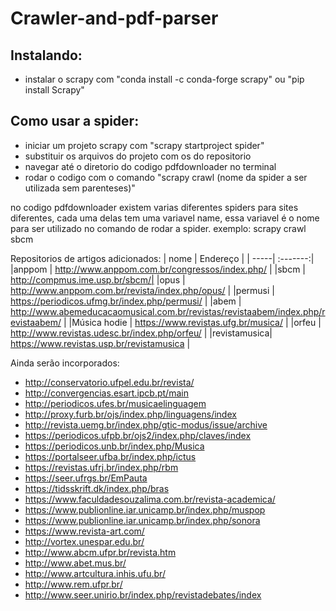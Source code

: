 # Crawler-and-pdf-parser

## Instalando:
* instalar o scrapy com "conda install -c conda-forge scrapy" ou "pip install Scrapy"

## Como usar a spider:
* iniciar um projeto scrapy com "scrapy startproject spider"
* substituir os arquivos do projeto com os do repositorio
* navegar até o diretorio do codigo pdfdownloader no terminal
* rodar o codigo com o comando "scrapy crawl (nome da spider a ser utilizada sem parenteses)"

no codigo pdfdownloader existem varias diferentes spiders para sites diferentes, cada uma delas tem uma variavel name, essa variavel é o nome para ser utilizado no comando de rodar a spider. exemplo: scrapy crawl sbcm

Repositorios de artigos adicionados:
| nome | Endereço |
| -----| :-------:|
|anppom | http://www.anppom.com.br/congressos/index.php/ | 
|sbcm | http://compmus.ime.usp.br/sbcm/| 
|opus | http://www.anppom.com.br/revista/index.php/opus/ |
|permusi | https://periodicos.ufmg.br/index.php/permusi/ |
|abem | http://www.abemeducacaomusical.com.br/revistas/revistaabem/index.php/revistaabem/ |
|Música hodie | https://www.revistas.ufg.br/musica/ |
|orfeu | http://www.revistas.udesc.br/index.php/orfeu/ |
|revistamusica| https://www.revistas.usp.br/revistamusica |

Ainda serão incorporados:
* http://conservatorio.ufpel.edu.br/revista/
* http://convergencias.esart.ipcb.pt/main
* http://periodicos.ufes.br/musicaelinguagem
* http://proxy.furb.br/ojs/index.php/linguagens/index
* http://revista.uemg.br/index.php/gtic-modus/issue/archive
* https://periodicos.ufpb.br/ojs2/index.php/claves/index
* https://periodicos.unb.br/index.php/Musica
* https://portalseer.ufba.br/index.php/ictus
* https://revistas.ufrj.br/index.php/rbm
* https://seer.ufrgs.br/EmPauta
* https://tidsskrift.dk/index.php/bras
* https://www.faculdadesouzalima.com.br/revista-academica/
* https://www.publionline.iar.unicamp.br/index.php/muspop
* https://www.publionline.iar.unicamp.br/index.php/sonora
* https://www.revista-art.com/
* http://vortex.unespar.edu.br/
* http://www.abcm.ufpr.br/revista.htm
* http://www.abet.mus.br/
* http://www.artcultura.inhis.ufu.br/
* http://www.rem.ufpr.br/
* http://www.seer.unirio.br/index.php/revistadebates/index
